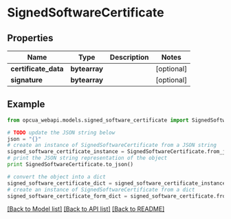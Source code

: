# SignedSoftwareCertificate


## Properties
Name | Type | Description | Notes
------------ | ------------- | ------------- | -------------
**certificate_data** | **bytearray** |  | [optional] 
**signature** | **bytearray** |  | [optional] 

## Example

```python
from opcua_webapi.models.signed_software_certificate import SignedSoftwareCertificate

# TODO update the JSON string below
json = "{}"
# create an instance of SignedSoftwareCertificate from a JSON string
signed_software_certificate_instance = SignedSoftwareCertificate.from_json(json)
# print the JSON string representation of the object
print SignedSoftwareCertificate.to_json()

# convert the object into a dict
signed_software_certificate_dict = signed_software_certificate_instance.to_dict()
# create an instance of SignedSoftwareCertificate from a dict
signed_software_certificate_form_dict = signed_software_certificate.from_dict(signed_software_certificate_dict)
```
[[Back to Model list]](../README.md#documentation-for-models) [[Back to API list]](../README.md#documentation-for-api-endpoints) [[Back to README]](../README.md)



